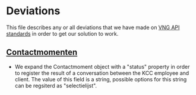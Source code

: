 # Deviations
This file describes any or all deviations that we have made on [VNG API standards](https://www.gemmaonline.nl/index.php/Ontwikkelagenda_API-standaarden) in order to get our solution to work.

## [Contactmomenten](https://contactmomenten-api.vng.cloud/api/v1/schema/#operation/klantcontactmoment_create)
- We expand the Contactmoment object with a "status" property in order to register the result of a conversation between the KCC employee and client. The value of this field is a string, possible options for this string can be regsiterd as "selectielijst".